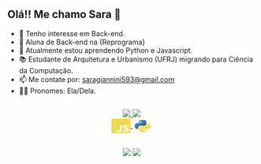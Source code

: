 ## Olá!! Me chamo Sara 👋

- 👀 Tenho interesse em Back-end.
- 💜 Aluna de Back-end na {Reprograma}
- 🌱 Atualmente estou aprendendo Python e Javascript.
- 📚 Estudante de Arquitetura e Urbanismo (UFRJ) migrando para Ciência da Computação.
- 📫 Me contate por: saragiannini593@gmail.com
- 👩‍🦰 Pronomes: Ela/Dela.

##

<div align="center">
  <a href="https://github.com/Sara-Giannini">
  <img height="180em" src="https://github-readme-stats.vercel.app/api?username=Sara-Giannini&show_icons=true&theme=dracula&include_all_commits=true&count_private=true"/>
  <img height="180em" src="https://github-readme-stats.vercel.app/api/top-langs/?username=Sara-Giannini&layout=compact&langs_count=7&theme=dracula"/>
    </div>
  
<div align="center">
<img align="center" alt="Sara-Js" height="30" width="40" src="https://raw.githubusercontent.com/devicons/devicon/master/icons/javascript/javascript-plain.svg">
<img align="center" alt="Sara-Python" height="30" width="40" src="https://raw.githubusercontent.com/devicons/devicon/master/icons/python/python-original.svg">
  
  ##
  
  <div align=center">
<a href="https://instagram.com/_sara_giannini" target="_blank"><img src="https://img.shields.io/badge/-Instagram-%23E4405F?style=for-the-badge&logo=instagram&logoColor=white" target="_blank"></a>
<a href = "mailto:saragiannini592@gmail.com"><img src="https://img.shields.io/badge/-Gmail-%23333?style=for-the-badge&logo=gmail&logoColor=white" target="_blank"></a>
  
  ##
  
